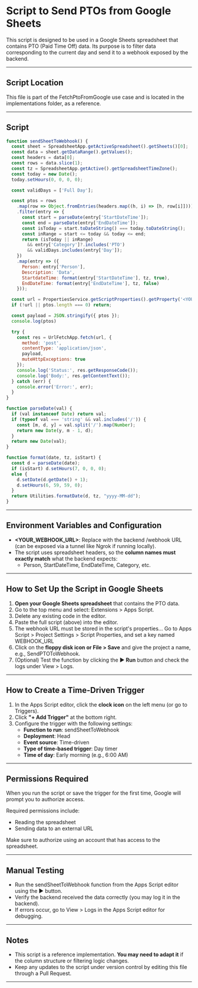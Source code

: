# Script to Send PTOs from Google Sheets

This script is designed to be used in a Google Sheets spreadsheet that contains PTO (Paid Time Off) data. Its purpose is to filter data corresponding to the current day and send it to a webhook exposed by the backend.

---

## Script Location

This file is part of the FetchPtoFromGoogle use case and is located in the implementations folder, as a reference.

---

## Script

```javascript
function sendSheetToWebhook() {
  const sheet = SpreadsheetApp.getActiveSpreadsheet().getSheets()[0];
  const data = sheet.getDataRange().getValues();
  const headers = data[0];
  const rows = data.slice(1);
  const tz = SpreadsheetApp.getActive().getSpreadsheetTimeZone();
  const today = new Date();
  today.setHours(0, 0, 0, 0);

  const validDays = ['Full Day'];

  const ptos = rows
    .map(row => Object.fromEntries(headers.map((h, i) => [h, row[i]])))
    .filter(entry => {
      const start = parseDate(entry['StartDateTime']);
      const end = parseDate(entry['EndDateTime']);
      const isToday = start.toDateString() === today.toDateString();
      const inRange = start <= today && today <= end;
      return (isToday || inRange)
        && entry['Category']?.includes('PTO')
        && validDays.includes(entry['Day']);
    })
    .map(entry => ({
      Person: entry['Person'],
      Description: 'Data',
      StartdateTime: format(entry['StartDateTime'], tz, true),
      EndDateTime: format(entry['EndDateTime'], tz, false)
    }));

  const url = PropertiesService.getScriptProperties().getProperty('<YOUR_WEBHOOK_URL>');
  if (!url || ptos.length === 0) return;

  const payload = JSON.stringify({ ptos });
  console.log(ptos)

  try {
    const res = UrlFetchApp.fetch(url, {
      method: 'post',
      contentType: 'application/json',
      payload,
      muteHttpExceptions: true
    });
    console.log('Status:', res.getResponseCode());
    console.log('Body:', res.getContentText());
  } catch (err) {
    console.error('Error:', err);
  }
}

function parseDate(val) {
  if (val instanceof Date) return val;
  if (typeof val === 'string' && val.includes('/')) {
    const [m, d, y] = val.split('/').map(Number);
    return new Date(y, m - 1, d);
  }
  return new Date(val);
}

function format(date, tz, isStart) {
  const d = parseDate(date);
  if (isStart) d.setHours(7, 0, 0, 0);
  else {
    d.setDate(d.getDate() + 1);
    d.setHours(6, 59, 59, 0);
  }
  return Utilities.formatDate(d, tz, "yyyy-MM-dd");
}
```

---

## Environment Variables and Configuration

- **<YOUR_WEBHOOK_URL>**: Replace with the backend /webhook URL (can be exposed via a tunnel like Ngrok if running locally).
- The script uses spreadsheet headers, so the **column names must exactly match** what the backend expects:
  - Person, StartDateTime, EndDateTime, Category, etc.

---

## How to Set Up the Script in Google Sheets

1. **Open your Google Sheets spreadsheet** that contains the PTO data.
2. Go to the top menu and select: Extensions > Apps Script.
3. Delete any existing code in the editor.
4. Paste the full script (above) into the editor.
5. The webhook URL must be stored in the script's properties...
Go to Apps Script > Project Settings > Script Properties, and set a key named WEBHOOK_URL
6. Click on the **floppy disk icon or File > Save** and give the project a name, e.g., SendPTOToWebhook.
7. (Optional) Test the function by clicking the **▶ Run** button and check the logs under View > Logs.

---

## How to Create a Time-Driven Trigger

1. In the Apps Script editor, click the **clock icon** on the left menu (or go to Triggers).
2. Click **"+ Add Trigger"** at the bottom right.
3. Configure the trigger with the following settings:
   - **Function to run**: sendSheetToWebhook
   - **Deployment**: Head
   - **Event source**: Time-driven
   - **Type of time-based trigger**: Day timer
   - **Time of day**: Early morning (e.g., 6:00 AM)

---

## Permissions Required

When you run the script or save the trigger for the first time, Google will prompt you to authorize access.

Required permissions include:

- Reading the spreadsheet
- Sending data to an external URL

Make sure to authorize using an account that has access to the spreadsheet.

---

## Manual Testing

- Run the sendSheetToWebhook function from the Apps Script editor using the ▶ button.
- Verify the backend received the data correctly (you may log it in the backend).
- If errors occur, go to View > Logs in the Apps Script editor for debugging.

---

## Notes

- This script is a reference implementation. **You may need to adapt it** if the column structure or filtering logic changes.
- Keep any updates to the script under version control by editing this file through a Pull Request.

---
